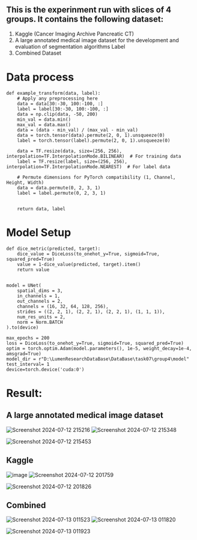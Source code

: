 ## This is the experinment run with slices of 4 groups. It contains the following dataset: 
1. Kaggle (Cancer Imaging Archive Pancreatic CT)
2. A large annotated medical image dataset for the development and evaluation of segmentation algorithms Label
3. Combined Dataset


# Data process

    def example_transform(data, label):
        # Apply any preprocessing here
        data = data[30:-30, 100:-100, :]
        label = label[30:-30, 100:-100, :]
        data = np.clip(data, -50, 200)
        min_val = data.min()
        max_val = data.max()
        data = (data - min_val) / (max_val - min_val)
        data = torch.tensor(data).permute(2, 0, 1).unsqueeze(0)
        label = torch.tensor(label).permute(2, 0, 1).unsqueeze(0)
        
        data = TF.resize(data, size=(256, 256), interpolation=TF.InterpolationMode.BILINEAR)  # For training data
        label = TF.resize(label, size=(256, 256), interpolation=TF.InterpolationMode.NEAREST)  # For label data
    
        # Permute dimensions for PyTorch compatibility (1, Channel, Height, Width)
        data = data.permute(0, 2, 3, 1)
        label = label.permute(0, 2, 3, 1)
        
        
        return data, label

# Model Setup

    def dice_metric(predicted, target):
        dice_value = DiceLoss(to_onehot_y=True, sigmoid=True, squared_pred=True)
        value = 1-dice_value(predicted, target).item()
        return value

        
    model = UNet(
        spatial_dims = 3,
        in_channels = 1,
        out_channels = 2,
        channels = (16, 32, 64, 128, 256),
        strides = ((2, 2, 1), (2, 2, 1), (2, 2, 1), (1, 1, 1)),
        num_res_units = 2,
        norm = Norm.BATCH
    ).to(device)

    max_epochs = 200
    loss = DiceLoss(to_onehot_y=True, sigmoid=True, squared_pred=True)
    optim = torch.optim.Adam(model.parameters(), 1e-5, weight_decay=1e-4, amsgrad=True)
    model_dir = r"D:\LumenResearchDataBase\DataBase\task07\group4\model"
    test_interval= 1
    device=torch.device('cuda:0')
    


# Result:
## A large annotated medical image dataset
![Screenshot 2024-07-12 215216](https://github.com/user-attachments/assets/45f02539-fb70-4719-be00-ccacee3c1d0c)
![Screenshot 2024-07-12 215348](https://github.com/user-attachments/assets/13b012ea-9c5d-4b56-85c7-f84145fdd8a5)

![Screenshot 2024-07-12 215453](https://github.com/user-attachments/assets/e569312d-6123-49d1-ad5f-78258046a73b)


## Kaggle
![image](https://github.com/user-attachments/assets/bb03301e-caf6-4385-8b0c-d49733f48b6b)
![Screenshot 2024-07-12 201759](https://github.com/user-attachments/assets/0546b682-ec13-49fe-b896-5733c0ecd261)

![Screenshot 2024-07-12 201826](https://github.com/user-attachments/assets/81853e73-51ee-45d2-927d-e4332cfd6993)

## Combined
![Screenshot 2024-07-13 011523](https://github.com/user-attachments/assets/fc15bc34-16c3-4033-b440-3a220cac1b49)
![Screenshot 2024-07-13 011820](https://github.com/user-attachments/assets/b992a30d-8c13-401c-846c-aa22554b3848)

![Screenshot 2024-07-13 011923](https://github.com/user-attachments/assets/a8ef959b-575c-4934-a6af-9ea23a3214dd)






